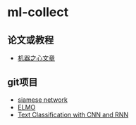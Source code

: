 # ml-collect

## 论文或教程
- [机器之心文章](https://github.com/jiqizhixin/ML-Tutorial-Experiment)

## git项目
- [siamese network](https://github.com/dhwajraj/deep-siamese-text-similarity)
- [ELMO](https://github.com/dhwajraj/deep-siamese-text-similarity)
- [Text Classification with CNN and RNN](https://github.com/gaussic/text-classification-cnn-rnn)
